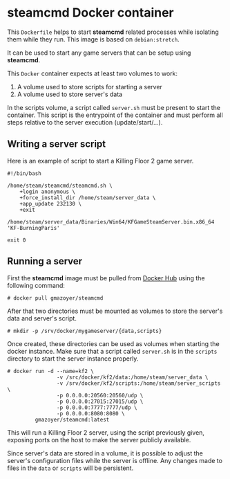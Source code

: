 # steamcmd Docker container

This `Dockerfile` helps to start **steamcmd** related processes while
isolating them while they run. This image is based on `debian:stretch`.

It can be used to start any game servers that can be setup using **steamcmd**.

This `Docker` container expects at least two volumes to work:

  1. A volume used to store scripts for starting a server
  2. A volume used to store server's data

In the scripts volume, a script called `server.sh` must be present to start
the container. This script is the entrypoint of the container and must
perform all steps relative to the server execution (update/start/…).

## Writing a server script

Here is an example of script to start a Killing Floor 2 game server.

```
#!/bin/bash

/home/steam/steamcmd/steamcmd.sh \
    +login anonymous \
    +force_install_dir /home/steam/server_data \
    +app_update 232130 \
    +exit

/home/steam/server_data/Binaries/Win64/KFGameSteamServer.bin.x86_64 'KF-BurningParis'

exit 0
```

## Running a server

First the **steamcmd** image must be pulled from
[Docker Hub](https://hub.docker.com/) using the following command:

```
# docker pull gmazoyer/steamcmd
```

After that two directories must be mounted as volumes to store the server's
data and server's script.

```
# mkdir -p /srv/docker/mygameserver/{data,scripts}
```

Once created, these directories can be used as volumes when starting the
docker instance. Make sure that a script called `server.sh` is in the
`scripts` directory to start the server instance properly.

```
# docker run -d --name=kf2 \
                -v /src/docker/kf2/data:/home/steam/server_data \
                -v /srv/docker/kf2/scripts:/home/steam/server_scripts \
                -p 0.0.0.0:20560:20560/udp \
                -p 0.0.0.0:27015:27015/udp \
                -p 0.0.0.0:7777:7777/udp \
                -p 0.0.0.0:8080:8080 \
         gmazoyer/steamcmd:latest
```

This will run a Killing Floor 2 server, using the script previously given,
exposing ports on the host to make the server publicly available.

Since server's data are stored in a volume, it is possible to adjust the
server's configuration files while the server is offline. Any changes made to
files in the `data` or `scripts` will be persistent.
